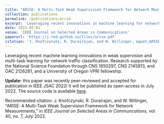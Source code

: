 ```yaml
---
title: "ARISE: A Multi-Task Weak Supervision Framework for Network Measurements"
collection: publications
permalink: /publications/arise
excerpt: 'Leveraging recent innovations in machine learning for network traffic classification.'
date: 2022-05-01
venue: 'IEEE Journal on Selected Areas in Communications'
paperurl: 'https://j-red.github.io/files/arise.pdf'
citation: 'J. Knofczynski, R. Durairajan, and W. Willinger, &quot;ARISE: A Multi-Task Weak Supervision Framework for Network Measurements,&quot; in <i>IEEE Journal on Selected Areas in Communcations</i>, vol. 40, no. 7, July 2022.'
---
```

Leveraging recent machine learning innovations in weak supervision and multi-task learning for network traffic classification. 
Research supported by the National Science Foundation through CNS 1850297, CNS 2145813, and OAC 2126281, and a University of Oregon VPRI fellowship.

**Update:** this paper was recently peer-reviewed and accepted for publication in IEEE JSAC 2022! It will be published as open-access in July 2022. The source code is available [here](https://gitlab.com/onrg/arise).

<!-- 
[Download paper here](https://j-red.github.io/files/arise.pdf).
 -->

Recommended citation: J. Knofczynski, R. Durairajan, and W. Willinger, "ARISE: A Multi-Task Weak Supervision Framework for Network Measurements," in <i>IEEE Journal on Selected Areas in Communcations</i>, vol. 40, no. 7, July 2022.
